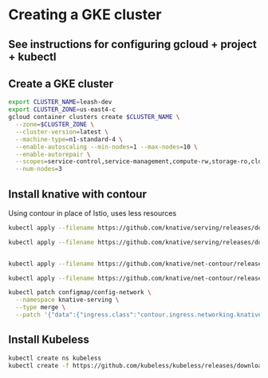# Creating a GKE cluster

## See instructions for configuring gcloud + project + kubectl

## Create a GKE cluster
```sh
export CLUSTER_NAME=leash-dev
export CLUSTER_ZONE=us-east4-c
gcloud container clusters create $CLUSTER_NAME \
  --zone=$CLUSTER_ZONE \
  --cluster-version=latest \
  --machine-type=n1-standard-4 \
  --enable-autoscaling --min-nodes=1 --max-nodes=10 \
  --enable-autorepair \
  --scopes=service-control,service-management,compute-rw,storage-ro,cloud-platform,logging-write,monitoring-write,pubsub,datastore \
  --num-nodes=3
```

## Install knative with contour
Using contour in place of Istio, uses less resources

```sh
kubectl apply --filename https://github.com/knative/serving/releases/download/v0.18.0/serving-crds.yaml

kubectl apply --filename https://github.com/knative/serving/releases/download/v0.18.0/serving-core.yaml


kubectl apply --filename https://github.com/knative/net-contour/releases/download/v0.18.0/contour.yaml

kubectl apply --filename https://github.com/knative/net-contour/releases/download/v0.18.0/net-contour.yaml

kubectl patch configmap/config-network \
  --namespace knative-serving \
  --type merge \
  --patch '{"data":{"ingress.class":"contour.ingress.networking.knative.dev"}}'


```

## Install Kubeless
```sh
kubectl create ns kubeless
kubectl create -f https://github.com/kubeless/kubeless/releases/download/v1.0.7/kubeless-v1.0.7.yaml
```
